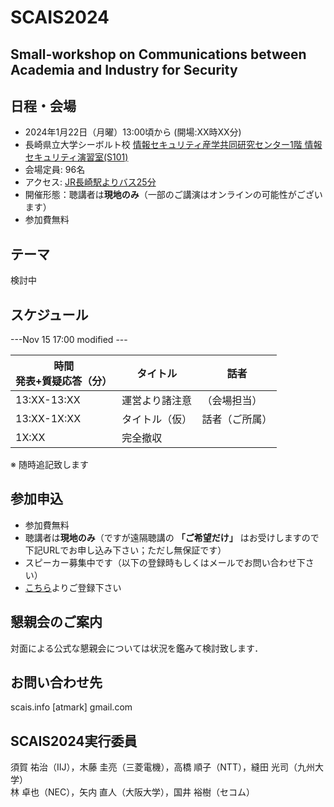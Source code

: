 # SCAIS2024
## Small-workshop on Communications between Academia and Industry for Security

## 日程・会場
- 2024年1月22日（月曜）13:00頃から (開場:XX時XX分)
- 長崎県立大学シーボルト校 [情報セキュリティ産学共同研究センター1階 情報セキュリティ演習室(S101)](https://sun.ac.jp/pages/31175/)
- 会場定員: 96名
- アクセス: [JR長崎駅よりバス25分](https://sun.ac.jp/access/)
- 開催形態：聴講者は**現地のみ**（一部のご講演はオンラインの可能性がございます）
- 参加費無料

## テーマ
 検討中

## スケジュール

---Nov 15 17:00 modified ---

| 時間<br>発表+質疑応答（分） | タイトル | 話者 |
| --- | --- | --- 
| 13:XX-13:XX | 運営より諸注意 | （会場担当）|
| 13:XX-1X:XX | タイトル（仮） | 話者（ご所属）|
| 1X:XX | 完全撤収 | |

※ 随時追記致します

## 参加申込
- 参加費無料
- 聴講者は**現地のみ**（ですが遠隔聴講の **「ご希望だけ」** はお受けしますので下記URLでお申し込み下さい；ただし無保証です）
- スピーカー募集中です（以下の登録時もしくはメールでお問い合わせ下さい）
- [こちら](https://docs.google.com/forms/d/1JWOLjOM0JqcQ8dR_Eyt9N2Ht2fTP-0LtYTLrMR6goZU/)よりご登録下さい

## 懇親会のご案内
対面による公式な懇親会については状況を鑑みて検討致します．

## お問い合わせ先
scais.info [atmark] gmail.com

## SCAIS2024実行委員
須賀 祐治（IIJ），木藤 圭亮（三菱電機），高橋 順子（NTT），縫田 光司（九州大学）<br>
林 卓也（NEC），矢内 直人（大阪大学），国井 裕樹（セコム）
